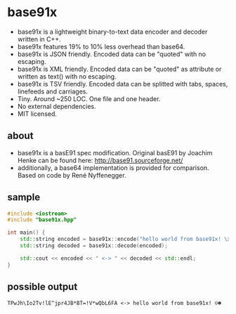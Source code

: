 base91x
=======

- base91x is a lightweight binary-to-text data encoder and decoder written in C++.
- base91x features 19% to 10% less overhead than base64.
- base91x is JSON friendly. Encoded data can be "quoted" with no escaping.
- base91x is XML friendly. Encoded data can be "quoted" as attribute or written as text() with no escaping.
- base91x is TSV friendly. Encoded data can be splitted with tabs, spaces, linefeeds and carriages.
- Tiny. Around ~250 LOC. One file and one header.
- No external dependencies.
- MIT licensed.

about
-----
- base91x is a basE91 spec modification. Original basE91 by Joachim Henke can be found here: http://base91.sourceforge.net/
- additionally, a base64 implementation is provided for comparison. Based on code by René Nyffenegger.

sample
------
```c++
#include <iostream>
#include "base91x.hpp"

int main() {
    std::string encoded = base91x::encode("hello world from base91x! \x1\x2");
    std::string decoded = base91x::decode(encoded);

    std::cout << encoded << " <-> " << decoded << std::endl;
}
```

possible output
---------------
```
TPwJh\Io2Tv!lE^jpr4JB*BT=!V*wQbL6FA <-> hello world from base91x! ☺☻
```
